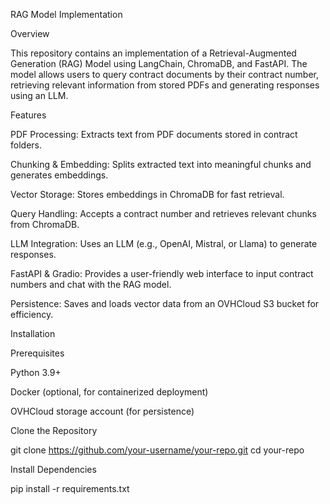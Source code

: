 RAG Model Implementation

Overview

This repository contains an implementation of a Retrieval-Augmented Generation (RAG) Model using LangChain, ChromaDB, and FastAPI. The model allows users to query contract documents by their contract number, retrieving relevant information from stored PDFs and generating responses using an LLM.

Features

PDF Processing: Extracts text from PDF documents stored in contract folders.

Chunking & Embedding: Splits extracted text into meaningful chunks and generates embeddings.

Vector Storage: Stores embeddings in ChromaDB for fast retrieval.

Query Handling: Accepts a contract number and retrieves relevant chunks from ChromaDB.

LLM Integration: Uses an LLM (e.g., OpenAI, Mistral, or Llama) to generate responses.

FastAPI & Gradio: Provides a user-friendly web interface to input contract numbers and chat with the RAG model.

Persistence: Saves and loads vector data from an OVHCloud S3 bucket for efficiency.

Installation

Prerequisites

Python 3.9+

Docker (optional, for containerized deployment)

OVHCloud storage account (for persistence)

Clone the Repository

git clone https://github.com/your-username/your-repo.git
cd your-repo

Install Dependencies

pip install -r requirements.txt
